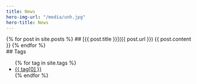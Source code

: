 ```yaml
---
title: News
hero-img-url: "/media/unh.jpg"
hero-title: News
---
```


<article class="grid" style="grid-template-columns: 2fr 1fr" markdown="1">

<section markdown="1">
{% for post in site.posts %}
## [{{ post.title }}]({{ post.url }})
{{ post.content }}
{% endfor %}
</section>

<aside markdown="1">
## Tags
<ul markdown="1">
{% for tag in site.tags %}
<li><a href="{{ tag[0] | prepend: '/tags/' | prepend: site.url }}">{{ tag[0] }}</a></li>
{% endfor %}
</ul>
</aside>

</article>